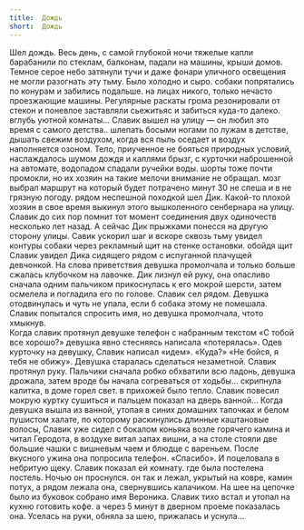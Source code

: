 ```yaml
---
title:  Дождь
short:  Дождь
---
```


Шел дождь. Весь день, с самой глубокой ночи тяжелые капли барабанили по
стеклам, балконам, падали на машины, крыши домов. Темное серое небо
затянули тучи и даже фонари уличного освещения не могли разогнать эту
тьму. Было холодно и сыро. собаки попрятались по конурам и забились
подальше. на лицах никого, только нечасто проезжающие машины. Регулярные
раскаты грома резонировали от стекон и поневлое заставляли сьежитьяс и
забиться куда-то далеко. вглубь уютной комнаты… Славик вышел на улицу —
он любил это время с самого детства.. шлепать босыми ногами по лужам в
детстве, дышать свежим воздухом, когда вся пыль оседает и воздух
наполняется озоном. Тело, приученное не бояться природных условий,
наслаждалось шумом дождя и каплями брызг, с курточки наброшенной на
автомате, водопадом спадали ручейки воды. шорты тоже почти промокли, но
их хозяин на такие мелочи внимание не обращал. мозг выбрал маршрут на
который будет потрачено минут 30 не спеша и в не грязную погоду. рядом
неспешной походкой шел Дик. Какой-то плохой хозяин в свое время выкинул
этого вышколенного сенбернара на улицу. Славик до сих пор помнит тот
момент соединения двух одиночеств несколько лет назад. А сейчас Дик
прыжками понесся на другую сторону улицы. Савик ускорил шаг и вскоре
сквозь тьму увидел контуры собаки через рекламный щит на стенке
остановки. обойдя щит Славик увидел Дика сидящего рядом с испуганной
плачущей девчонкой. На слова приветствия девушка промолчала и только
больше сжалась клубочком на лавочке. Дик лизнул ей руку, она опасливо
сначала одним пальчиком прикоснулась к его мокрой шерсти, затем осмелела
и погладила его по голове. Славик сел рядом. Девушка отодвинулась и чуть
не упала, если б собака этому не помешала. Славик попытался спросить
имя, но девушка промолчала, чтото хмыкнув.\
 Когда славик протянул девушке телефон с набранным текстом «С тобой все
хорошо?» девушка явно стесняясь написала «потерялась». Одев курточку на
девушку, Славик написал «идем». «Куда?» «Не бойся, я тебя не обижу».
Девушка старалась сделаться незаметной. Славик протянул руку. Пальчики
сначала робко обхватили всю ладонь, девушка дрожала, затем вроде бы
начала согреваться от ходьбы… скрипнула калитка, в доме горел свет. в
прихожей было тепло. Славик повесил мокрую куртку сушиться и пальцем
показал на дверь ванной… Когда девушка вышла из ванной, утопая в синих
домашних тапочках и белом пушистом халате, по которому раскинулись
длинные каштановые волосы, Славик уже сидел с бокалом коньяка возле
горячего камина и читал Геродота, в воздухе витал запах вишни, а на
столе стояли две большие чашки с вишневым чаем и блюдце с вареньем.
После вкусного ужина она попросила телефон. «Спасибо». И поцеловала в
небритую щеку. Славик показал ей комнату. где была постелена постель.
Ночью он проснулся. он так и лежал, укрытый на ковре, камин потух, а
рядом лежала она, свернувшись калачиком. На шее на цепочке было из
буковок собрано имя Вероника. Славик тихо встал и утопал на кухню
готовить кофе. а через 5 минут в дверном проеме показалась она. Уселась
на руки, обняла за шею, прижалась и уснула…

